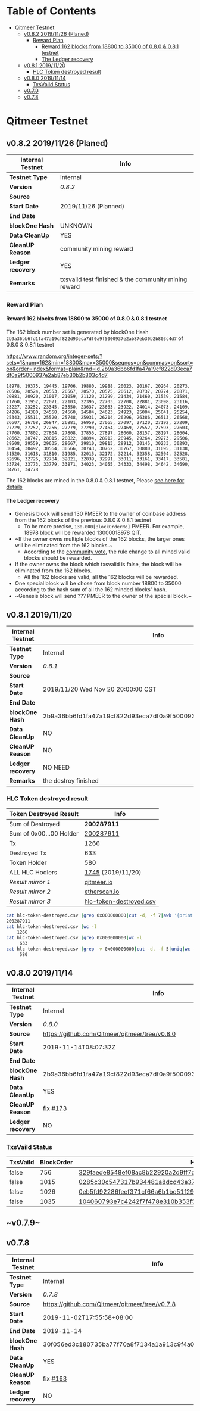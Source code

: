 Table of Contents
=================
   * [Qitmeer Testnet](#qitmeer-testnet)
      * [v0.8.2 2019/11/26 (Planed)](#v082-20191126-planed)
         * [Reward Plan](#reward-plan)
            * [Reward 162 blocks from 18800 to 35000 of 0.8.0 &amp; 0.8.1 testnet](#reward-162-blocks-from-18800-to-35000-of-080--081-testnet)
            * [The Ledger recovery](#the-ledger-recovery)
      * [v0.8.1 2019/11/20](#v081-20191120)
         * [HLC Token destroyed result](#hlc-token-destroyed-result)
      * [v0.8.0 2019/11/14](#v080-20191114)
         * [TxsVaild Status](#txsvaild-status)
      * [<del>v0.7.9</del>](#v079)
      * [v0.7.8](#v078)

# Qitmeer Testnet

## v0.8.2 2019/11/26 (Planed)

| Internal Testnet   |     Info             |
| -------------------|----------------------|
| **Testnet Type**   | Internal             |
| **Version**        | *0.8.2*              |
| **Source**         | |
| **Start Date**     | 2019/11/26 (Planned) |
| **End Date**       | |
| **blockOne Hash**  | UNKNOWN |
| **Data CleanUp**   | YES |
| **CleanUP Reason** | community mining reward |
| **Ledger recovery**| YES|
| **Remarks**        | txsvaild test finished & the community mining reward|

### Reward Plan

#### Reward 162 blocks from 18800 to 35000 of 0.8.0 & 0.8.1 testnet

The 162 block number set is generated by blockOne Hash `2b9a36bb6fd1fa47a19cf822d93eca7df0a9f5000937e2ab87eb30b2b803c4d7` of 0.8.0 & 0.8.1 testnet

https://www.random.org/integer-sets/?sets=1&num=162&min=18800&max=35000&seqnos=on&commas=on&sort=on&order=index&format=plain&rnd=id.2b9a36bb6fd1fa47a19cf822d93eca7df0a9f5000937e2ab87eb30b2b803c4d7

```
18978, 19375, 19445, 19706, 19880, 19988, 20023, 20167, 20264, 20273,
20506, 20524, 20553, 20567, 20570, 20575, 20612, 20737, 20774, 20871,
20881, 20920, 21017, 21059, 21120, 21299, 21434, 21460, 21539, 21584,
21760, 21952, 22071, 22103, 22396, 22703, 22708, 22881, 23098, 23116,
23227, 23252, 23345, 23550, 23637, 23663, 23922, 24014, 24073, 24109,
24286, 24380, 24558, 24560, 24584, 24623, 24923, 25004, 25041, 25254,
25343, 25511, 25520, 25748, 25931, 26214, 26296, 26386, 26513, 26568,
26607, 26708, 26847, 26881, 26959, 27065, 27097, 27120, 27192, 27209,
27229, 27252, 27256, 27279, 27290, 27464, 27469, 27552, 27593, 27603,
27700, 27802, 27804, 27808, 27855, 27897, 28060, 28157, 28197, 28604,
28662, 28747, 28815, 28822, 28894, 28912, 28945, 29264, 29273, 29506,
29508, 29559, 29635, 29667, 29810, 29813, 29912, 30145, 30233, 30293,
30454, 30492, 30564, 30566, 30743, 30762, 30767, 30880, 31095, 31138,
31520, 31618, 31810, 31985, 32015, 32172, 32214, 32358, 32504, 32528,
32696, 32726, 32784, 32821, 32839, 32991, 33011, 33161, 33417, 33581,
33724, 33773, 33779, 33871, 34023, 34055, 34333, 34498, 34642, 34690,
34761, 34778
```
The 162 blocks are mined in the 0.8.0 & 0.8.1 testnet, Please [see here for details](TESTNET_REWARD.md#the-162-mined-blocks-list)

#### The Ledger recovery

 - Genesis block will send 130 PMEER to the owner of coinbase address from the 162 blocks of the previous 0.8.0 & 0.8.1 testnet
    - To be more precise, `130.000[BlockOrderNo]` PMEER. For example, 18978 block will be rewarded 13000018978 QIT.
 - ~If the owner owns multiple blocks of the 162 blocks, the larger ones will be eliminated from the 162 blocks.~
    - According to the [community vote][vote], the rule change to all mined valid blocks should be rewarded.
 - If the owner owns the block which txsvalid is false, the block will be eliminated from the 162 blocks.
    - All the 162 blocks are valid, all the 162 blocks will be rewarded.
 - One special block will be chose from block number 18800 to 35000 according to the hash sum of all the 162 minded blocks' hash.
 - ~Genesis block will send ??? PMEER to the owner of the special block.~

[vote]:https://www.qitmeertalk.org/t/qitmeer-0-8-1/949/24

## v0.8.1 2019/11/20

| Internal Testnet   |     Info             |
| -------------------|----------------------|
| **Testnet Type**   | Internal             |
| **Version**        | *0.8.1*              |
| **Source**         | |
| **Start Date**     | 2019/11/20 Wed Nov 20 20:00:00 CST|
| **End Date**       | |
| **blockOne Hash**  | 2b9a36bb6fd1fa47a19cf822d93eca7df0a9f5000937e2ab87eb30b2b803c4d7|
| **Data CleanUp**   | NO |
| **CleanUP Reason** | NO |
| **Ledger recovery**| NO NEED|
| **Remarks**        | the destroy finished |

### HLC Token destroyed result

| Token Destroyed Result  |     Info                     |
| ------------------------|------------------------------|
| Sum of Destroyed        | **200287911**                |
| Sum of 0x00...00 Holder | [200287911][etherscan2]      |
| Tx                      | 1266                         |
| Destroyed Tx            | 633                          |
| Token Holder            | 580                          |
| ALL HLC Hodlers         | [1745][hlc] (2019/11/20)     |
| *Result mirror 1*       | [qitmeer.io](https://activity.qitmeer.io/) |
| *Result mirror 2*       | [etherscan.io][etherscan1]|
| *Result mirror 3*       | [hlc-token-destroyed.csv](./hlc-token-destroyed.csv)|

```bash
cat hlc-token-destroyed.csv |grep 0x000000000|cut -d, -f 7|awk '{print substr($0,2,(length($0)-3))}'|python -c "import sys; print(sum(int(l) for l in sys.stdin))"
200287911
cat hlc-token-destroyed.csv |wc -l
    1266
cat hlc-token-destroyed.csv |grep 0x000000000|wc -l
     633
cat hlc-token-destroyed.csv |grep -v 0x000000000|cut -d, -f 5|uniq|wc -l
     580
```

[hlc]:https://etherscan.io/token/0x58c69ed6cd6887c0225d1fccecc055127843c69b
[etherscan1]:https://etherscan.io/token/0x58c69ed6cd6887c0225d1fccecc055127843c69b?a=0x126720ec10f5afbf2184146621f183cae317f573
[etherscan2]:https://etherscan.io/token/0x58c69ed6cd6887c0225d1fccecc055127843c69b?a=0x0000000000000000000000000000000000000000

## v0.8.0 2019/11/14

| Internal Testnet   |     Info             |
| -------------------|----------------------|
| **Testnet Type**   | Internal             |
| **Version**        | *0.8.0*              |
| **Source**         | https://github.com/Qitmeer/qitmeer/tree/v0.8.0 |
| **Start Date**     | 2019-11-14T08:07:32Z |
| **End Date**       | |
| **blockOne Hash**  | 2b9a36bb6fd1fa47a19cf822d93eca7df0a9f5000937e2ab87eb30b2b803c4d7|
| **Data CleanUp**   | YES |
| **CleanUP Reason** | fix [#173](https://github.com/Qitmeer/qitmeer/pull/173)|
| **Ledger recovery**| NO  |

### TxsVaild Status

| TxsVaild | BlockOrder | Hash |
| --------| -----------| ---- |
| false   | 756  | [329faede8548ef08ac8b22920a2d9ff7d6a4e4c11f1d04c34ff9f6e5d9b6a867][756]|
| false   | 1015 | [0285c30c547317b934481a8dcd43e376c24a7e859abb211462ab32e78aa81ec7][1015] |
| false   | 1026 | [0eb5fd92286feef371cf66a6b1bc51f29d8d02e005cd04f49f291227b87c0dc9][1026] |
| false   | 1035 | [104060793e7c4242f7f478e310b353f5d1d9d1636f2f2a07ffb01ffe5b1f2dfb][1035] |

[756]:https://explorer.qitmeer.io/block/329faede8548ef08ac8b22920a2d9ff7d6a4e4c11f1d04c34ff9f6e5d9b6a867
[1015]:https://explorer.qitmeer.io/block/0285c30c547317b934481a8dcd43e376c24a7e859abb211462ab32e78aa81ec7
[1026]:https://explorer.qitmeer.io/block/0eb5fd92286feef371cf66a6b1bc51f29d8d02e005cd04f49f291227b87c0dc9
[1035]:https://explorer.qitmeer.io/block/104060793e7c4242f7f478e310b353f5d1d9d1636f2f2a07ffb01ffe5b1f2dfb


## ~v0.7.9~

## v0.7.8
| Internal Testnet   |     Info             |
| -------------------|----------------------|
| **Testnet Type**   | Internal             |
| **Version**        | *0.7.8*              |
| **Source**         | https://github.com/Qitmeer/qitmeer/tree/v0.7.8 |
| **Start Date**     | 2019-11-02T17:55:58+08:00 |
| **End Date**       | 2019-11-14 |
| **blockOne Hash**  | 30f056ed3c180735ba77f70a8f7134a1a913c9f4a0cf2d266a2f41f6d33e47e9|
| **Data CleanUp**   | YES |
| **CleanUP Reason** | fix [#163](https://github.com/Qitmeer/qitmeer/pull/163)|
| **Ledger recovery**| NO  |

